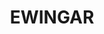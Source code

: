 ---
lastmod: '2025-04-06T06:05:20+00:00'
latitude: -29.338403
layout: suburb
longitude: 153.002402
postcode: '2469'
state: NSW
title: EWINGAR
url: /nsw/ewingar/
---